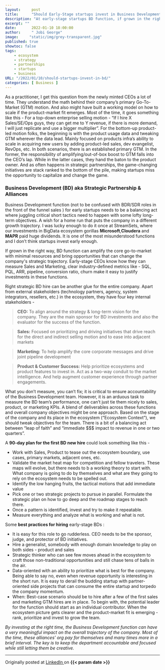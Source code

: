 ```yaml
---
layout:     post 
title:      "Should Early-Stage startups invest in Business Development?"
description: "At early-stage startups BD function, if grown in the right way, can amplify the go-to-market with minimal resources and bring opportunities that can change the trajectory of the company…"
excerpt: ""
date:       2022-01-10 18:00:00
author:     " Jobi George"
image:     "static/img/grey-transparent.jpg"
published: true
showtoc: false 
tags:
    - ecosystem
    - strategy
    - partnerships
    - startups
    - business
URL: "/2022/01/10/should-startups-invest-in-bd/"
categories: [ Business ]
---
```


As a practitioner, I get this question from the newly minted CEOs a lot of time. They understand the math behind their company’s primary Go-To-Market (GTM) motion. And also might have built a working model on how to scale if the product-market fit emerges. Most of the time, it goes something like this - For a top-down enterprise selling motion - “If I hire X Sales/SE/Ops guys, they can get me to Y revenue, if there is more demand, I will just replicate and use a bigger multiplier”. For the bottom-up product-led motion folks, the beginning is with the product usage data and tweaking GTM wherever the data lead. Mainly focused on products infra’s ability to scale in acquiring new users by adding product-led sales, dev evangelist, RevOps, etc. In both scenarios, there is an established primary GTM. In the former, the responsibility of amplifying/out-of-box boost to GTM falls into the CEO’s lap. While in the latter cases, they hand the baton to the product owner. And as often happens in strategic partnerships, the game-changing initiatives are stack ranked to the bottom of the pile, making startups miss the opportunity to capitalize and change the game.

### Business Development (BD) aka Strategic Partnership & Alliances

Business Development function (not to be confused with BDR/SDR roles in the front of the funnel sales ) for early startups needs to be a balancing act where juggling critical short tactics need to happen with some lofty long-term objectives. A wish for a home run that puts the company in a different growth trajectory. I was lucky enough to do it once at StreamSets, where our investments in BigData ecosystem gorillas **Microsoft**,**Cloudera** and **MAPR** paid huge dividends. It is one of the most misunderstood functions and I don’t think startups invest early enough.

If grown in the right way, BD function can amplify the core go-to-market with minimal resources and bring opportunities that can change the company's strategic trajectory. Early-stage CEOs know how they can measure Sales and Marketing, clear industry-defined metrics like - SQL, PQL, ARR, pipeline, conversion ratio, churn make it easy to justify investments in these functions.

Right strategic BD hire can be another glue for the entire company. Apart from external stakeholders (technology partners, agency, system integrators, resellers, etc.) in the ecosystem, they have four key internal stakeholders -  

> **CEO:** To align around the strategy & long-term vision for the company. They are the main sponsor for BD investments and also the evaluator for the success of the function.

> **Sales:** Focused on prioritizing and driving initiatives that drive reach for the direct and indirect selling motion and to ease into adjacent markets

> **Marketing:** To help amplify the core corporate messages and drive joint pipeline development

> **Product & Customer Success:** Help prioritize ecosystems and product features to invest in. Act as a two-way conduit to the market intelligence. And help augment customer experience through partner engagements.

What you don’t measure, you can’t fix; it is critical to ensure accountability of the Business Development team. However, it is an arduous task to measure the BD team’s performance, one can’t just tie them nicely to sales, product, or marketing KPIs. A blend of deliverables across these functions and overall company objectives might be one approach. Based on the stage of the company and its place in the ecosystem (“Ecosystem Context”), we should tweak objectives for the team. There is a bit of a balancing act between “leap of faith” and “immediate $$$ impact to revenue in one or two quarters”.  

A **90-day plan for the first BD new hire** could look something like this -

* Work with Sales, Product to tease out the ecosystem boundary, use cases, primary markets, adjacent ones, etc. 
* Validate the market heat map for competition and fellow travelers. These maps will evolve, but there needs to b a working theory to start with. What company is going to do by themselves and what are they going to rely on the ecosystem needs to be spelled out. 
* Identify the low hanging fruits, the tactical motions that add immediate value
* Pick one or two strategic projects to pursue in parallel. Formulate the strategic plan on how to go deep and the roadmap stages to reach there. 
* Once a pattern is identified, invest and try to make it repeatable. 
* Measure everything and analyze what is working and what is not.

Some **best practices for hiring** early-stage BDs :
* It is easy for this role to go rudderless. CEO needs to be the sponsor, judge, and protector of BD initiatives.
* Hire a generalist, somebody with enough domain knowledge to play on both sides - product and sales
* Strategic thinker who can see few moves ahead in the ecosystem to craft those non-traditional opportunities and still chase tens of balls in the air.
* Data-oriented with an ability to prioritize what is best for the company. Being able to say no, even when revenue opportunity is interesting in the short run. It is easy to derail the budding startup with partner-oriented side projects that can consume the entire startup and torpedo the company momentum. 
* When: Best-case scenario should be to hire after a few of the first sales and marketing GTM hires are in place. To begin with, the potential leader for the function should start as an individual contributor. When the ecosystem picture gets clearer and the product-market fit is emerging - rank, prioritize and invest to grow the team.

_By investing at the right time, the Business Development function can have a very meaningful impact on the overall trajectory of the company. Most of the time, these alliances’ org pay for themselves and many times more in a brief interval. The key is to keep the department accountable and focused while still letting them be creative._



_______________
Originally posted at [ LinkedIn ](https://www.linkedin.com/posts/jobigeorge_startup-ecosystem-strategy-activity-6886798867870965760-k7Z4/ ) on **{{< param date >}}**  



